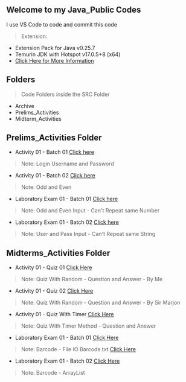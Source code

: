 ## Welcome to my Java_Public Codes

I use VS Code to code and commit this code
> Extension:
  - Extension Pack for Java v0.25.7
  - Temurin JDK with Hotspot v17.0.5+8 (x64)
  - [Click Here for More Information](https://www.youtube.com/watch?v=BBJa32lCaaY)

## Folders
> Code Folders inside the SRC Folder
  - Archive
  - Prelims_Activities
  - Midterm_Activities

## Prelims_Activities Folder

- Activity 01 - Batch 01 [Click here](https://github.com/testhub-Lester/Java_Public/blob/master/src/BT301/Prelims_Activities/Activity01_Batch01_Login.java)
> Note: Login Username and Password

- Activity 01 - Batch 02 [Click here](https://github.com/testhub-Lester/Java_Public/blob/master/src/BT301/Prelims_Activities/Activity01_Batch02_OddEven.java)
> Note: Odd and Even

- Laboratory Exam 01 - Batch 01 [Click here](https://github.com/testhub-Lester/Java_Public/blob/master/src/BT301/Prelims_Activities/LaboratoryExam_Batch01_OddEven.java)
> Note: Odd and Even Input - Can't Repeat same Number

- Laboratory Exam 01 - Batch 02 [Click here](https://github.com/testhub-Lester/Java_Public/blob/master/src/BT301/Prelims_Activities/LaboratoryExam_Batch02_InputUsers.java)
> Note: User and Pass Input - Can't Repeat same String

## Midterms_Activities Folder
- Activity 01 - Quiz 01 [Click Here](https://github.com/testhub-Lester/Java_Public/blob/master/src/BT301/Midterms_Activities/Activity01_Quiz_Lester1.java)
> Note: Quiz With Random - Question and Answer - By Me

- Activity 01 - Quiz 02 [Click Here](https://github.com/testhub-Lester/Java_Public/blob/master/src/BT301/Midterms_Activities/Activity01_Quiz_SirMarjon.java)
> Note: Quiz With Random - Question and Answer - By Sir Marjon

- Activity 01 - Quiz With Timer [Click Here](https://github.com/testhub-Lester/Java_Public/blob/master/src/BT301/Midterms_Activities/Activity02_QuizTimer_Lester.java)
> Note: Quiz With Timer Method - Question and Answer

- Laboratory Exam 01 - Batch 01 [Click Here](https://github.com/testhub-Lester/Java_Public/blob/master/src/BT301/Midterms_Activities/LaboratoryExam_Batch01_Barcode.java)
> Note: Barcode - File IO
> Barcode.txt [Click Here](https://github.com/testhub-Lester/Java_Public/blob/master/src/BT301/Midterms_Activities/Barcode.txt)

- Laboratory Exam 01 - Batch 02 [Click Here](https://github.com/testhub-Lester/Java_Public/blob/master/src/BT301/Midterms_Activities/LaboratoryExam_Batch02_Barcode.java)
> Note: Barcode - ArrayList
